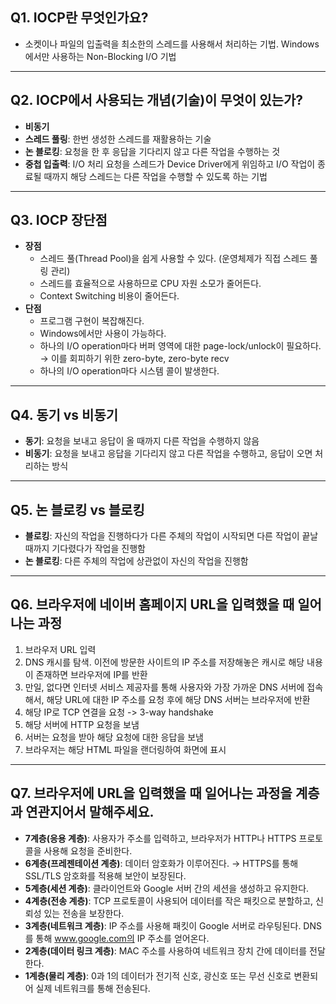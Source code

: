 ## Q1. IOCP란 무엇인가요?
- 소켓이나 파일의 입출력을 최소한의 스레드를 사용해서 처리하는 기법. Windows에서만 사용하는 Non-Blocking I/O 기법

---

## Q2. IOCP에서 사용되는 개념(기술)이 무엇이 있는가?
- **비동기**
- **스레드 풀링**: 한번 생성한 스레드를 재활용하는 기술
- **논 블로킹**: 요청을 한 후 응답을 기다리지 않고 다른 작업을 수행하는 것
- **중첩 입출력**: I/O 처리 요청을 스레드가 Device Driver에게 위임하고 I/O 작업이 종료될 때까지 해당 스레드는 다른 작업을 수행할 수 있도록 하는 기법

---

## Q3. IOCP 장단점
- **장점**
    - 스레드 풀(Thread Pool)을 쉽게 사용할 수 있다. (운영체제가 직접 스레드 풀링 관리)
    - 스레드를 효율적으로 사용하므로 CPU 자원 소모가 줄어든다.
    - Context Switching 비용이 줄어든다.
- **단점**
    - 프로그램 구현이 복잡해진다.
    - Windows에서만 사용이 가능하다.
    - 하나의 I/O operation마다 버퍼 영역에 대한 page-lock/unlock이 필요하다.
      → 이를 회피하기 위한 zero-byte, zero-byte recv
    - 하나의 I/O operation마다 시스템 콜이 발생한다.

---

## Q4. 동기 vs 비동기
- **동기**: 요청을 보내고 응답이 올 때까지 다른 작업을 수행하지 않음
- **비동기**: 요청을 보내고 응답을 기다리지 않고 다른 작업을 수행하고, 응답이 오면 처리하는 방식

---

## Q5. 논 블로킹 vs 블로킹
- **블로킹**: 자신의 작업을 진행하다가 다른 주체의 작업이 시작되면 다른 작업이 끝날 때까지 기다렸다가 작업을 진행함
- **논 블로킹**: 다른 주체의 작업에 상관없이 자신의 작업을 진행함

---

## Q6. 브라우저에 네이버 홈페이지 URL을 입력했을 때 일어나는 과정
1. 브라우저 URL 입력
2. DNS 캐시를 탐색. 이전에 방문한 사이트의 IP 주소를 저장해놓은 캐시로 해당 내용이 존재하면 브라우저에 IP를 반환
3. 만일, 없다면 인터넷 서비스 제공자를 통해 사용자와 가장 가까운 DNS 서버에 접속해서, 해당 URL에 대한 IP 주소를 요청 후에 해당 DNS 서버는 브라우저에 반환
4. 해당 IP로 TCP 연결을 요청 -> 3-way handshake
5. 해당 서버에 HTTP 요청을 보냄
6. 서버는 요청을 받아 해당 요청에 대한 응답을 보냄
7. 브라우저는 해당 HTML 파일을 랜더링하여 화면에 표시

---

## Q7. 브라우저에 URL을 입력했을 때 일어나는 과정을 계층과 연관지어서 말해주세요.
- **7계층(응용 계층)**: 사용자가 주소를 입력하고, 브라우저가 HTTP나 HTTPS 프로토콜을 사용해 요청을 준비한다.
- **6계층(프레젠테이션 계층)**: 데이터 암호화가 이루어진다.
  → HTTPS를 통해 SSL/TLS 암호화를 적용해 보안이 보장된다.
- **5계층(세션 계층)**: 클라이언트와 Google 서버 간의 세션을 생성하고 유지한다.
- **4계층(전송 계층)**: TCP 프로토콜이 사용되어 데이터를 작은 패킷으로 분할하고, 신뢰성 있는 전송을 보장한다.
- **3계층(네트워크 계층)**: IP 주소를 사용해 패킷이 Google 서버로 라우팅된다. DNS를 통해 www.google.com의 IP 주소를 얻어온다.
- **2계층(데이터 링크 계층)**: MAC 주소를 사용하여 네트워크 장치 간에 데이터를 전달한다.
- **1계층(물리 계층)**: 0과 1의 데이터가 전기적 신호, 광신호 또는 무선 신호로 변환되어 실제 네트워크를 통해 전송된다.
